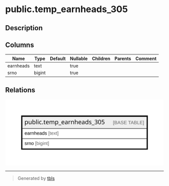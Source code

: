 # public.temp_earnheads_305

## Description

## Columns

| Name | Type | Default | Nullable | Children | Parents | Comment |
| ---- | ---- | ------- | -------- | -------- | ------- | ------- |
| earnheads | text |  | true |  |  |  |
| srno | bigint |  | true |  |  |  |

## Relations

![er](public.temp_earnheads_305.svg)

---

> Generated by [tbls](https://github.com/k1LoW/tbls)
